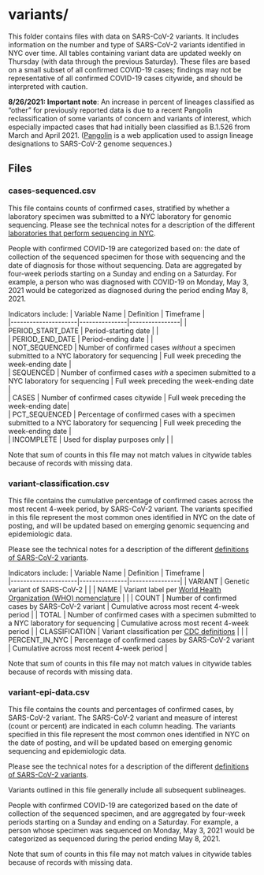 # variants/ 

This folder contains files with data on SARS-CoV-2 variants. It includes information on the number and type of SARS-CoV-2 variants identified in NYC over time. All tables containing variant data are updated weekly on Thursday (with data through the previous Saturday). These files are based on a small subset of all confirmed COVID-19 cases; findings may not be representative of all confirmed COVID-19 cases citywide, and should be interpreted with caution. 

**8/26/2021: Important note**:
An increase in percent of lineages classified as  “other” for previously reported data is due to a recent Pangolin reclassification of some variants of concern and variants of interest, which especially impacted cases that had initially been classified as B.1.526 from March and April 2021. ([Pangolin](https://cov-lineages.org/resources/pangolin.html) is a web application used to assign  lineage designations to SARS-CoV-2 genome sequences.)

## Files 

### cases-sequenced.csv

This file contains counts of confirmed cases, stratified by whether a laboratory specimen was submitted to a NYC laboratory for genomic sequencing. Please see the technical notes for a description of the different [laboratories that perform sequencing in NYC](https://github.com/nychealth/coronavirus-data#variants-of-the-sars-cov-2-virus). 

People with confirmed COVID-19 are categorized based on: the date of collection of the sequenced specimen for those with sequencing and the date of diagnosis for those without sequencing. Data are aggregated by four-week periods starting on a Sunday and ending on a Saturday. For example, a person who was diagnosed with COVID-19 on Monday, May 3, 2021 would be categorized as diagnosed during the period ending May 8, 2021. 

Indicators include: 
| Variable Name | Definition | Timeframe |   
|---------------------|---------------|----------------| 
| PERIOD_START_DATE | Period-starting date | |       
| PERIOD_END_DATE | Period-ending date | |       
| NOT_SEQUENCED | Number of confirmed cases *without* a specimen submitted to a NYC laboratory for sequencing | Full week preceding the week-ending date |       
| SEQUENCED | Number of confirmed cases *with* a specimen submitted to a NYC laboratory for sequencing | Full week preceding the week-ending date |     
| CASES | Number of confirmed cases citywide | Full week preceding the week-ending date|     
| PCT_SEQUENCED | Percentage of confirmed cases with a specimen submitted to a NYC laboratory for sequencing | Full week preceding the week-ending date |     
| INCOMPLETE | Used for display purposes only | |     

Note that sum of counts in this file may not match values in citywide tables because of records with missing data.

### variant-classification.csv

This file contains the cumulative percentage of confirmed cases across the most recent 4-week period, by SARS-CoV-2 variant. The variants specified in this file represent the most common ones identified in NYC on the date of posting, and will be updated based on emerging genomic sequencing and epidemiologic data.

Please see the technical notes for a description of the different [definitions of SARS-CoV-2 variants](https://github.com/nychealth/coronavirus-data#variants-of-the-sars-cov-2-virus).

Indicators include:
| Variable Name | Definition | Timeframe |   
|---------------------|---------------|----------------| 
| VARIANT | Genetic variant of SARS-CoV-2 | | 
| NAME | Variant label per [World Health Organization (WHO) nomenclature](https://www.who.int/en/activities/tracking-SARS-CoV-2-variants/) | | 
| COUNT | Number of confirmed cases by SARS-CoV-2 variant | Cumulative across most recent 4-week period | 
| TOTAL | Number of confirmed cases with a specimen submitted to a NYC laboratory for sequencing | Cumulative across most recent 4-week period | 
| CLASSIFICATION | Variant classification per [CDC definitions](https://www.cdc.gov/coronavirus/2019-ncov/cases-updates/variant-surveillance/variant-info.html) | | 
| PERCENT_IN_NYC | Percentage of confirmed cases by SARS-CoV-2 variant | Cumulative across most recent 4-week period | 

Note that sum of counts in this file may not match values in citywide tables because of records with missing data.

### variant-epi-data.csv

This file contains the counts and percentages of confirmed cases, by SARS-CoV-2 variant. The SARS-CoV-2 variant and measure of interest (count or percent) are indicated in each column heading. The variants specified in this file represent the most common ones identified in NYC on the date of posting, and will be updated based on emerging genomic sequencing and epidemiologic data.

Please see the technical notes for a description of the different [definitions of SARS-CoV-2 variants](https://github.com/nychealth/coronavirus-data#variants-of-the-sars-cov-2-virus).

Variants outlined in this file generally include all subsequent sublineages. 

People with confirmed COVID-19 are categorized based on the date of collection of the sequenced specimen, and are aggregated by four-week periods starting on a Sunday and ending on a Saturday. For example, a person whose specimen was sequenced on Monday, May 3, 2021 would be categorized as sequenced during the period ending May 8, 2021. 

Note that sum of counts in this file may not match values in citywide tables because of records with missing data.
